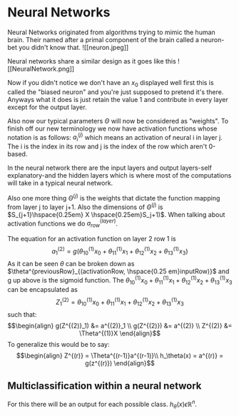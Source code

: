 # Neural Networks
Neural Networks originated from algorithms trying to mimic the human brain. Their named after a primal component of the brain called a neuron-bet you didn't know that. 
![[neuron.jpeg]]

Neural networks share a similar design as it goes like this
![[NeuralNetwork.png]]

Now if you didn't notice we don't have an $x_0$ displayed well first this is called the "biased neuron" and you're just supposed to pretend it's there. Anyways what it does is just retain the value 1 and contribute in every layer except for the output layer.

Also now our typical parameters $\Theta$ will now be considered as "weights".
To finish off our new terminology we now have activation functions whose notation is as follows:
$a^{(j)}_i$ which means an activation of neural i in layer j. The i is the index in its row and j is the index of the row which aren't 0-based. 

In the neural network there are the input layers and output layers-self explanatory-and the hidden layers which is where most of the computations will take in a typical neural network. 

Also one more thing $\Theta^{(j)}$ is the weights that dictate the function mapping from layer j to layer j+1. Also the dimensions of $\Theta^{(j)}$ is $S_{j+1}\hspace{0.25em} X \hspace{0.25em}S_j+1)$. When talking about activation functions we do $a^{(layer)}_{row}$.

The equation for an activation function on layer 2 row 1 is
$$a^{(2)}_1 = g(\theta^{(1)}_{10}x_0 + \theta^{(1)}_{11}x_1 + \theta^{(1)}_{12}x_2 + \theta^{(1)}_{13}x_3)$$
As it can be seen $\theta$ can be broken down as $\theta^{previousRow}_{(activationRow, \hspace{0.25 em}inputRow)}$ and g up above is the sigmoid function. The $\theta^{(1)}_{10}x_0 + \theta^{(1)}_{11}x_1 + \theta^{(1)}_{12}x_2 + \theta^{(1)}_{13}x_3$ can be encapsulated as 
$$Z^{(2)}_1 = \theta^{(1)}_{10}x_0 + \theta^{(1)}_{11}x_1 + \theta^{(1)}_{12}x_2 + \theta^{(1)}_{13}x_3$$
such that:
$$\begin{align}
g(Z^{(2)}_1) &= a^{(2)}_1 \\
g(Z^{(2)}) &= a^{(2)} \\
Z^{(2)} &= \Theta^{(1)}X 
\end{align}$$
To generalize this would be to say:
$$\begin{align}
Z^{(r)} = \Theta^{(r-1)}a^{(r-1)}\\
h_\theta(x) = a^{(r)} = g(z^{(r)}) 
\end{align}$$

## Multiclassification within a neural network
For this there will be an output for each possible class. $h_\theta(x) \epsilon \mathbb{R}^n$. 